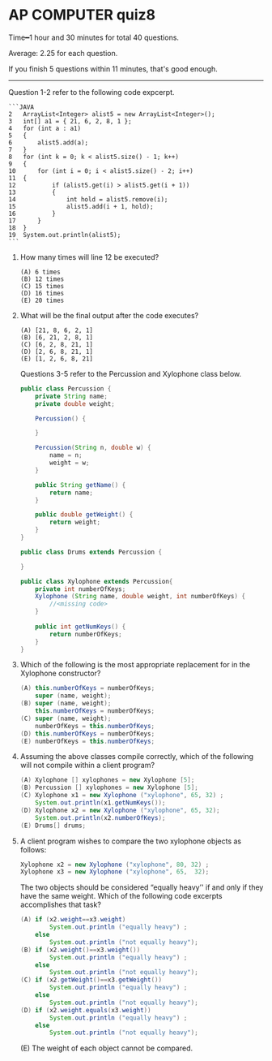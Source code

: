 # AP COMPUTER quiz8
Time&#x2501;1 hour and 30 minutes for total 40 questions.

Average: 2.25 for each question.

If you finish 5 questions within 11 minutes, that's good enough. 

---

Question 1-2 refer to the following code expcerpt.

	```JAVA
	2	ArrayList<Integer> alist5 = new ArrayList<Integer>();
	3	int[] a1 = { 21, 6, 2, 8, 1 };
	4	for (int a : a1) 
	5	{
	6		alist5.add(a);
	7	}
	8	for (int k = 0; k < alist5.size() - 1; k++) 
	9	{
	10		for (int i = 0; i < alist5.size() - 2; i++) 
	11	{
	12			if (alist5.get(i) > alist5.get(i + 1)) 
	13			{
	14				int hold = alist5.remove(i);
	15				alist5.add(i + 1, hold);
	16			}
	17		}
	18	}
	19	System.out.println(alist5);
	```
	
1. How many times will line 12 be executed? 

    ```
    (A) 6 times 
    (B) 12 times 
    (C) 15 times 
    (D) 16 times 
    (E) 20 times 
    ```
2. What will be the final output after the code executes? 

    ```
    (A) [21, 8, 6, 2, 1] 
    (B) [6, 21, 2, 8, 1] 
    (C) [6, 2, 8, 21, 1] 
    (D) [2, 6, 8, 21, 1] 
    (E) [1, 2, 6, 8, 21] 
    ```
	Questions 3-5 refer to the Percussion and Xylophone class below. 
	```java
	public class Percussion {
		private String name;
		private double weight;

		Percussion() {

		}

		Percussion(String n, double w) {
			name = n;
			weight = w;
		}

		public String getName() {
			return name;
		}

		public double getWeight() {
			return weight;
		}
	}

	public class Drums extends Percussion {

	}

	public class Xylophone extends Percussion{
		private int numberOfKeys; 
		Xylophone (String name, double weight, int numberOfKeys) {
			//<missing code>
		}
		
		public int getNumKeys() {
			return numberOfKeys;
		}
	}
	```
3. Which of the following is the most appropriate replacement for <missing code> in the Xylophone constructor?

	```java
	(A) this.numberOfKeys = numberOfKeys;
		super (name, weight);
	(B) super (name, weight);
		this.numberOfKeys = numberOfKeys;
	(C) super (name, weight);
		numberOfKeys = this.numberOfKeys;
	(D) this.numberOfKeys = numberOfKeys;
	(E) numberOfKeys = this.numberOfKeys;
	```
4. Assuming the above classes compile correctly, which of the following will not compile within a client program?

	```java
	(A) Xylophone [] xylophones = new Xylophone [5]; 
	(B) Percussion [] xylophones = new Xylophone [5]; 
	(C) Xylophone x1 = new Xylophone ("xylophone", 65, 32) ; 
		System.out.println(x1.getNumKeys()); 
	(D) Xylophone x2 = new Xylophone ("xylophone", 65, 32); 
		System.out.println(x2.numberOfKeys); 
	(E) Drums[] drums;
	```
5. A client program wishes to compare the two xylophone objects as follows: 

    ```java
    Xylophone x2 = new Xylophone ("xylophone", 80, 32) ; 
    Xylophone x3 = new Xylophone ("xylophone", 65,	32);
    ```
    The two objects should be considered “equally heavy’' if and only if they have the same weight. Which of the following code excerpts accomplishes that task? 
    ```java
    (A) if (x2.weight==x3.weight)
            System.out.println ("equally heavy") ; 
        else
            System.out.println ("not equally heavy");
    (B) if (x2.weight()==x3.weight())
            System.out.println ("equally heavy") ; 
        else
            System.out.println ("not equally heavy");
    (C) if (x2.getWeight()==x3.getWeight())
            System.out.println ("equally heavy") ; 
        else
            System.out.println ("not equally heavy");
    (D) if (x2.weight.equals(x3.weight))
            System.out.println ("equally heavy") ; 
        else
            System.out.println ("not equally heavy");
    ```
    (E) The weight of each object cannot be compared.
